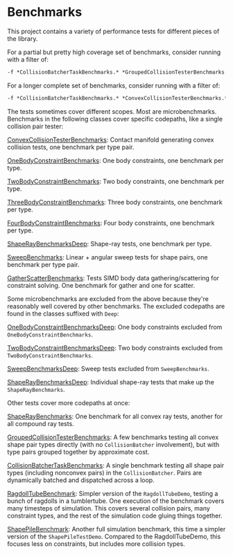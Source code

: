 # Benchmarks

This project contains a variety of performance tests for different pieces of the library.

For a partial but pretty high coverage set of benchmarks, consider running with a filter of:

```cmd
-f *CollisionBatcherTaskBenchmarks.* *GroupedCollisionTesterBenchmarks.* *GatherScatterBenchmarks.* *OneBodyConstraintBenchmarks.* *TwoBodyConstraintBenchmarks.* *ThreeBodyConstraintBenchmarks.* *FourBodyConstraintBenchmarks.* *SweepBenchmarks.* *ShapeRayBenchmarks.* *ShapePileBenchmark.* *RagdollTubeBenchmark.*
```

For a longer complete set of benchmarks, consider running with a filter of:

```cmd
-f *CollisionBatcherTaskBenchmarks.* *ConvexCollisionTesterBenchmarks.* *GatherScatterBenchmarks.* *OneBodyConstraintBenchmarks.* *OneBodyConstraintBenchmarksDeep.* *TwoBodyConstraintBenchmarks.* *TwoBodyConstraintBenchmarksDeep.* *ThreeBodyConstraintBenchmarks.* *FourBodyConstraintBenchmarks.* *SweepBenchmarks.* *SweepBenchmarksDeep.* *ShapeRayBenchmarksDeep.* *ShapePileBenchmark.* *RagdollTubeBenchmark.*
```

The tests sometimes cover different scopes. Most are microbenchmarks. Benchmarks in the following classes cover specific codepaths, like a single collision pair tester:

[ConvexCollisionTesterBenchmarks](ConvexCollisionTesterBenchmarks.cs): Contact manifold generating convex collision tests, one benchmark per type pair.

[OneBodyConstraintBenchmarks](OneBodyConstraintBenchmarks.cs): One body constraints, one benchmark per type.

[TwoBodyConstraintBenchmarks](TwoBodyConstraintBenchmarks.cs): Two body constraints, one benchmark per type.

[ThreeBodyConstraintBenchmarks](ThreeBodyConstraintBenchmarks.cs): Three body constraints, one benchmark per type.

[FourBodyConstraintBenchmarks](FourBodyConstraintBenchmarks.cs): Four body constraints, one benchmark per type.

[ShapeRayBenchmarksDeep](ShapeRayBenchmarksDeep.cs): Shape-ray tests, one benchmark per type.

[SweepBenchmarks](SweepBenchmarks.cs): Linear + angular sweep tests for shape pairs, one benchmark per type pair.

[GatherScatterBenchmarks](GatherScatterBenchmarks.cs): Tests SIMD body data gathering/scattering for constraint solving. One benchmark for gather and one for scatter.

Some microbenchmarks are excluded from the above because they're reasonably well covered by other benchmarks. The excluded codepaths are found in the classes suffixed with `Deep`:

[OneBodyConstraintBenchmarksDeep](OneBodyConstraintBenchmarksDeep.cs): One body constraints excluded from `OneBodyConstraintBenchmarks`.

[TwoBodyConstraintBenchmarksDeep](TwoBodyConstraintBenchmarksDeep.cs): Two body constraints excluded from `TwoBodyConstraintBenchmarks`.

[SweepBenchmarksDeep](SweepBenchmarksDeep.cs): Sweep tests excluded from `SweepBenchmarks`.

[ShapeRayBenchmarksDeep](ShapeRayBenchmarksDeep.cs): Individual shape-ray tests that make up the `ShapeRayBenchmarks`.

Other tests cover more codepaths at once:

[ShapeRayBenchmarks](ShapeRayBenchmarks.cs): One benchmark for all convex ray tests, another for all compound ray tests.

[GroupedCollisionTesterBenchmarks](GroupedCollisionTesterBenchmarks.cs): A few benchmarks testing all convex shape pair types directly (with no `CollisionBatcher` involvement), but with type pairs grouped together by approximate cost.

[CollisionBatcherTaskBenchmarks](CollisionBatcherTaskBenchmarks.cs): A single benchmark testing all shape pair types (including nonconvex pairs) in the `CollisionBatcher`. Pairs are dynamically batched and dispatched across a loop.

[RagdollTubeBenchmark](RagdollTubeBenchmark.cs): Simpler version of the `RagdollTubeDemo`, testing a bunch of ragdolls in a tumblertube. One execution of the benchmark covers many timesteps of simulation. This covers several collision pairs, many constraint types, and the rest of the simulation code gluing things together.

[ShapePileBenchmark](ShapePileBenchmark.cs): Another full simulation benchmark, this time a simpler version of the `ShapePileTestDemo`. Compared to the RagdollTubeDemo, this focuses less on constraints, but includes more collision types.

